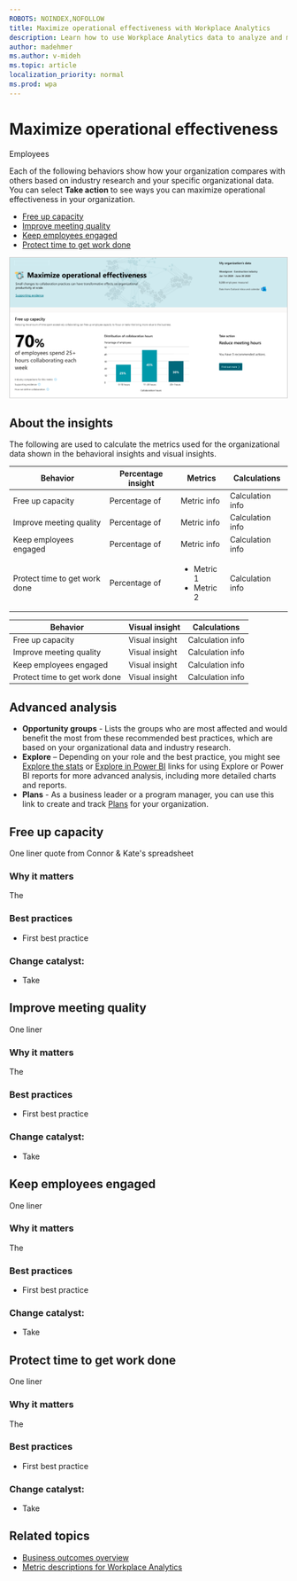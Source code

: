 ```yaml
---
ROBOTS: NOINDEX,NOFOLLOW
title: Maximize operational effectiveness with Workplace Analytics
description: Learn how to use Workplace Analytics data to analyze and maximize operational effectiveness in your organization
author: madehmer
ms.author: v-mideh
ms.topic: article
localization_priority: normal 
ms.prod: wpa
---
```


# Maximize operational effectiveness

Employees 

Each of the following behaviors show how your organization compares with others based on industry research and your specific organizational data. You can select **Take action** to see ways you can maximize operational effectiveness in your organization.

* [Free up capacity](#free-up-capacity)
* [Improve meeting quality](#improve-meeting-quality)
* [Keep employees engaged](#keep-employees-engaged)
* [Protect time to get work done](#protect-time-to-get-work-done)

![Maximize operational effectiveness page](../images/wpa/use/effective-operations.png)

## About the insights

The following are used to calculate the metrics used for the organizational data shown in the behavioral insights and visual insights.

|Behavior |Percentage insight | Metrics |Calculations |
|---------|--------|--------------------|----------------------|
|Free up capacity |Percentage of  |Metric info|Calculation info |
|Improve meeting quality |Percentage of  |Metric info |Calculation info |
|Keep employees engaged |Percentage of  |Metric info |Calculation info |
|Protect time to get work done |Percentage of  |<ul><li>Metric 1</li><li>Metric 2 </li></ul> |Calculation info |

|Behavior |Visual insight | Calculations |
|---------|--------|----------------------|
|Free up capacity |Visual insight  |Calculation info |
|Improve meeting quality |Visual insight  |Calculation info |
|Keep employees engaged |Visual insight  |Calculation info |
|Protect time to get work done |Visual insight  |Calculation info |

## Advanced analysis

* **Opportunity groups** - Lists the groups who are most affected and would benefit the most from these recommended best practices, which are based on your organizational data and industry research.
* **Explore**  – Depending on your role and the best practice, you might see [Explore the stats](explore-intro.md) or [Explore in Power BI](../tutorials/power-bi-intro.md) links for using Explore or Power BI reports for more advanced analysis, including more detailed charts and reports.
* **Plans** - As a business leader or a program manager, you can use this link to create and track [Plans](../Tutorials/solutionsv2-intro.md) for your organization.

## Free up capacity

One liner quote from Connor & Kate's spreadsheet

### Why it matters

The

### Best practices

* First best practice

### Change catalyst: <action>

* Take

## Improve meeting quality

One liner 

### Why it matters

The

### Best practices

* First best practice

### Change catalyst: <action>

* Take

## Keep employees engaged

One liner 

### Why it matters

The

### Best practices

* First best practice

### Change catalyst: <action>

* Take

## Protect time to get work done

One liner 

### Why it matters

The

### Best practices

* First best practice

### Change catalyst: <action>

* Take

## Related topics

* [Business outcomes overview](insights.md)
* [Metric descriptions for Workplace Analytics](metric-definitions.md)
